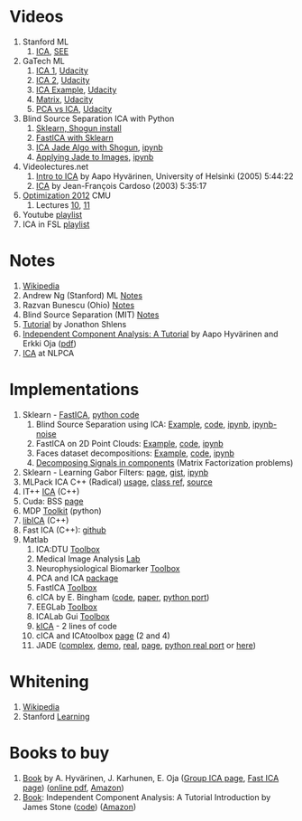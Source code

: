 <h1>Videos</h1>
<ol>
 	<li>Stanford ML
<ol>
 	<li><a href="https://www.youtube.com/watch?v=QGd06MTRMHs&amp;t=0h39m49s">ICA</a>, <a href="https://see.stanford.edu/Course/CS229/45">SEE</a></li>
</ol>
</li>
 	<li>GaTech ML
<ol>
 	<li><a href="https://www.youtube.com/watch?v=2WY7wCghSVI">ICA 1</a>, <a href="https://www.udacity.com/course/viewer#!/c-ud262/l-649069103/m-661438547">Udacity</a></li>
 	<li><a href="https://www.youtube.com/watch?v=wIlrddNbXDo&amp;ebc">ICA 2</a>, <a href="https://www.udacity.com/course/viewer#!/c-ud262/l-649069103/m-661438548">Udacity</a></li>
 	<li><a href="https://www.youtube.com/watch?v=T0HP9cxri0A">ICA Example</a>, <a href="https://www.udacity.com/course/viewer#!/c-ud262/l-649069103/m-661438549">Udacity</a></li>
 	<li><a href="https://www.youtube.com/watch?v=pSwRO5d266I">Matrix</a>, <a href="https://www.udacity.com/course/viewer#!/c-ud262/l-649069103/m-661438550">Udacity</a></li>
 	<li><a href="https://www.youtube.com/watch?v=e4woe8GRjEI">PCA vs ICA</a>, <a href="https://www.udacity.com/course/viewer#!/c-ud262/l-649069103/m-661438555">Udacity</a></li>
</ol>
</li>
 	<li>Blind Source Separation ICA with Python
<ol>
 	<li><a href="https://www.youtube.com/watch?v=ga25kiVaSus">Sklearn, Shogun install</a></li>
 	<li><a href="https://www.youtube.com/watch?v=GfIQlql-i2k">FastICA with Sklearn</a></li>
 	<li><a href="https://www.youtube.com/watch?v=nuXY6wZRMc4">ICA Jade Algo with Shogun</a>, <a href="https://web.archive.org/web/20160125032147/http://shogun-toolbox.org/static/notebook/current/bss_audio.html">ipynb</a></li>
 	<li><a href="https://www.youtube.com/watch?v=_LAxuj4A5U0">Applying Jade to Images,</a>&nbsp;<a href="http://www.shogun-toolbox.org/static/notebook/current/bss_image.html">ipynb</a></li>
</ol>
</li>
 	<li>Videolectures.net
<ol>
 	<li><a href="http://videolectures.net/mlss05au_hyvarinen_ica/?q=ica">Intro to ICA</a> by Aapo Hyvärinen, University of Helsinki (2005) 5:44:22</li>
 	<li><a href="http://videolectures.net/mlss03_cardoso_ica/">ICA</a> by Jean-François Cardoso (2003) 5:35:17</li>
</ol>
</li>
 	<li><a href="http://www.cs.cmu.edu/~ggordon/10725-F12/schedule.html">Optimization 2012</a> CMU
<ol>
 	<li>Lectures <a href="https://www.youtube.com/watch?v=By00gUNLY1w">10</a>, <a href="https://www.youtube.com/watch?v=cZ9_wTmmXpY">11</a></li>
</ol>
</li>
 	<li>Youtube <a href="https://www.youtube.com/playlist?list=PLFyHXClT3SSje86s3ukLqTP8_3eS_xc-j">playlist</a></li>
 	<li>ICA in FSL <a href="https://www.youtube.com/watch?v=C0nDropNuiI&amp;list=PLIQIswOrUH6_UZW1z42TA9u-vnUYzyWdA">playlist</a></li>
</ol>
<h1>Notes</h1>
<ol>
 	<li><a href="https://en.wikipedia.org/wiki/Independent_component_analysis">Wikipedia</a></li>
 	<li>Andrew Ng (Stanford) ML <a href="http://cs229.stanford.edu/notes/cs229-notes11.pdf">Notes</a></li>
 	<li>Razvan Bunescu (Ohio) <a href="http://ace.cs.ohiou.edu/~razvan/courses/dl6890/lecture06.pdf">Notes</a></li>
 	<li>Blind Source Separation (MIT) <a href="http://www.mit.edu/~gari/teaching/6.555/LECTURE_NOTES/ch15_bss.pdf">Notes</a></li>
 	<li><a href="http://arxiv.org/abs/1404.2986">Tutorial</a> by&nbsp;Jonathon Shlens</li>
 	<li><a href="http://cis.legacy.ics.tkk.fi/aapo/papers/IJCNN99_tutorialweb/IJCNN99_tutorial3.html">Independent Component Analysis: A Tutorial</a> by&nbsp;Aapo Hyvärinen and Erkki Oja (<a href="https://www.cs.helsinki.fi/u/ahyvarin/papers/NN00new.pdf">pdf</a>)</li>
 	<li><a href="http://www.nlpca.org/ica_independent_component_analysis.html">ICA</a> at NLPCA</li>
</ol>
<h1>Implementations</h1>
<ol>
 	<li>Sklearn - <a href="http://scikit-learn.org/stable/modules/generated/sklearn.decomposition.FastICA.html">FastICA</a>, <a href="https://github.com/scikit-learn/scikit-learn/blob/master/sklearn/decomposition/fastica_.py">python code</a>
<ol>
 	<li>Blind Source Separation using ICA: <a href="http://scikit-learn.org/stable/auto_examples/decomposition/plot_ica_blind_source_separation.html">Example</a>, <a href="http://scikit-learn.org/stable/_downloads/plot_ica_blind_source_separation.py">code</a>, <a href="https://github.com/TrackDR/ModdedIpythonNotebooks/blob/master/BlindSourceSeparationUsingFastICA.ipynb">ipynb</a>, <a href="https://github.com/TrackDR/ModdedIpythonNotebooks/blob/master/BlindSourceSeparationUsingFastICA-noise.ipynb">ipynb-noise</a></li>
 	<li>FastICA on 2D Point Clouds:&nbsp;<a href="http://scikit-learn.org/stable/auto_examples/decomposition/plot_ica_vs_pca.html">Example</a>, <a href="http://scikit-learn.org/stable/_downloads/plot_ica_vs_pca.py">code</a>, <a href="https://github.com/TrackDR/ModdedIpythonNotebooks/blob/master/FastICAOn2DPointClouds.ipynb">ipynb</a></li>
 	<li>Faces dataset decompositions: <a href="http://scikit-learn.org/stable/auto_examples/decomposition/plot_faces_decomposition.html">Example</a>, <a href="http://scikit-learn.org/stable/_downloads/plot_faces_decomposition.py">code</a>, <a href="https://github.com/TrackDR/ModdedIpythonNotebooks/blob/master/FacesDecompositions.ipynb">ipynb</a></li>
 	<li><a href="http://scikit-learn.org/stable/modules/decomposition.html">Decomposing Signals in components</a> (Matrix Factorization problems)</li>
</ol>
</li>
 	<li>Sklearn - Learning Gabor Filters: <a href="http://peekaboo-vision.blogspot.com/2012/04/learning-gabor-filters-with-ica-and.html">page</a>, <a href="https://gist.github.com/amueller/2420407">gist</a>, <a href="https://github.com/TrackDR/ModdedIpythonNotebooks/blob/master/LearningGaborFiltersWithICA.ipynb">ipynb</a></li>
 	<li>MLPack ICA C++ (Radical)&nbsp;<a href="http://mlpack.org/docs/mlpack-git/man/mlpack_radical.html">usage</a>, <a href="http://mlpack.org/docs/mlpack-git/doxygen.php?doc=classmlpack_1_1radical_1_1Radical.html">class ref</a>, <a href="https://github.com/mlpack/mlpack/tree/master/src/mlpack/methods/radical">source</a></li>
 	<li>IT++ <a href="http://itpp.sourceforge.net/devel/fastica_8cpp.html">ICA</a>&nbsp;(C++)</li>
 	<li>Cuda: BSS <a href="http://www.isip.uni-luebeck.de/index.php?id=479">page</a></li>
 	<li>MDP <a href="http://mdp-toolkit.sourceforge.net/">Toolkit</a> (python)</li>
 	<li><a href="http://tumic.wz.cz/fel/online/libICA/">libICA</a> (C++)</li>
 	<li>Fast ICA (C++): <a href="https://github.com/duguyue100/fastica">github</a></li>
 	<li>Matlab
<ol>
 	<li>ICA:DTU <a href="http://cogsys.imm.dtu.dk/toolbox/ica/index.html">Toolbox</a></li>
 	<li>Medical Image Analysis <a href="http://mialab.mrn.org/software/">Lab</a></li>
 	<li>Neurophysiological Biomarker <a href="http://www.nbtwiki.net/doku.php?id=tutorial:compute_independent_component_analysis#.VunOo_lVhBc">Toolbox</a></li>
 	<li>PCA and ICA <a href="http://www.mathworks.com/matlabcentral/fileexchange/38300-pca-and-ica-package">package</a></li>
 	<li>FastICA <a href="http://research.ics.aalto.fi/ica/fastica/">Toolbox</a></li>
 	<li>cICA by E. Bingham (<a href="http://users.ics.aalto.fi/ella/publications/cfastica_public.m">code</a>, <a href="https://www.cs.helsinki.fi/u/ahyvarin/papers/IJNS00.pdf">paper</a>, <a href="https://github.com/afbujan/complex_ica">python port</a>)</li>
 	<li>EEGLab <a href="http://sccn.ucsd.edu/~scott/ica.html">Toolbox</a></li>
 	<li>ICALab Gui <a href="http://www.bsp.brain.riken.jp/ICALAB/ICALABImageProc/">Toolbox</a></li>
 	<li><a href="http://www.cs.nyu.edu/~roweis/kica.html">kICA</a> - 2 lines of code</li>
 	<li>cICA and ICAtoolbox <a href="https://sites.google.com/site/researchbyzhang/software">page</a> (2 and 4)</li>
 	<li>JADE (<a href="http://perso.telecom-paristech.fr/~cardoso/Algo/Jade/jade.m">complex</a>, <a href="http://perso.telecom-paristech.fr/~cardoso/Algo/Jade/demo.m">demo</a>, <a href="http://perso.telecom-paristech.fr/~cardoso/Algo/Jade/jadeR.m">real</a>, <a href="http://perso.telecom-paristech.fr/~cardoso/guidesepsou.html">page</a>, <a href="http://www.gbeckers.nl/pages/numpy_scripts/jadeR.py">python real port</a> or <a href="https://github.com/camilleanne/pulse/blob/master/jade.py">here</a>)</li>
</ol>
</li>
</ol>
<h1>Whitening</h1>
<ol>
 	<li><a href="http://ufldl.stanford.edu/wiki/index.php/Whitening">Wikipedia</a></li>
 	<li>Stanford <a href="http://ufldl.stanford.edu/wiki/index.php/Whitening">Learning</a></li>
</ol>
<h1>Books to buy</h1>
<ol>
 	<li><a href="http://research.ics.aalto.fi/ica/book/">Book</a> by&nbsp;A. Hyvärinen, J. Karhunen, E. Oja (<a href="http://research.ics.aalto.fi/ica/">Group ICA page</a>, <a href="https://www.cs.helsinki.fi/u/ahyvarin/papers/fastica.shtml">Fast ICA page</a>) (<a href="https://www.cs.helsinki.fi/u/ahyvarin/papers/bookfinal_ICA.pdf">online pdf</a>, <a href="https://www.amazon.com/gp/product/047140540X/ref=as_li_tl?ie=UTF8&amp;camp=1789&amp;creative=9325&amp;creativeASIN=047140540X&amp;linkCode=as2&amp;tag=streaminunico-20&amp;linkId=50be39ea01cdc9ef01ecae6cd6070978">Amazon</a>)</li>
 	<li><a href="http://jim-stone.staff.shef.ac.uk/bookica.html">Book</a>: Independent Component Analysis: A Tutorial Introduction by James Stone (<a href="http://jim-stone.staff.shef.ac.uk/bookmatlabcode.html">code</a>) (<a href="https://www.amazon.com/gp/product/0262693151/ref=as_li_tl?ie=UTF8&amp;camp=1789&amp;creative=9325&amp;creativeASIN=0262693151&amp;linkCode=as2&amp;tag=streaminunico-20&amp;linkId=8c8f9b210aba286193f3fd8e32470b14">Amazon</a>)</li>
</ol>
